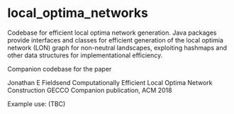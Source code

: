 # local_optima_networks
Codebase for efficient local optima network generation. Java packages provide interfaces and classes for efficient generation of the local optimia network (LON) graph for non-neutral landscapes, exploiting hashmaps and other data structures for implementational efficiency.

Companion codebase for the paper

Jonathan E Fieldsend
Computationally Efficient Local Optima Network Construction
GECCO Companion publication, ACM
2018

Example use: (TBC)
